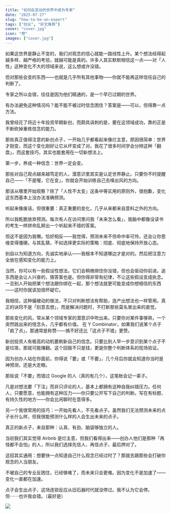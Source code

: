 ```yaml
---
title: "如何在变动的世界中成为专家"
date: "2025-07-27"
slug: "how-to-be-an-expert"
tags: ["创业", "好文推荐"]
cover: "cover.jpg"
icon: "😎"
images: ["cover.jpg"]
---
```

如果这世界是静止不变的，我们对观念的信心就能一路线性上升。某个想法经得起越多样、越严格的考验，就越可能是真的。许多人其实默默相信这一点——对「人性」这种变化不大的领域来说，这么想或许没错。



但对那些会变的东西——也就是几乎所有其他事物——你就不能再这样信任自己的判断了。



专家之所以会错，往往是因为他们精通的，是一个早已过期的世界。



有办法避免这种情况吗？能不能不被过时信念困住？答案是——可以，但得靠一点方法。



我曾经花了将近十年投资早期新创，而颇具讽刺的是，要在这领域成功，靠的正是不断砍掉重练信念的能力。



那些真正值得注意的新创点子，一开始几乎都看起来像烂主意，原因很简单：世界才刚变，而这个变化刚好让它从坏变成了对。我花了很多时间学会分辨这种「翻盘」，而这套技巧，其实也能套用在一切新想法上。



第一步，养成一种信念：世界一定会变。



那些对自己观点越来越笃定的人，潜意识里其实是认定世界静止。只要你不时提醒自己——「不是喔，它在变」，你就会开始训练自己去嗅出风的方向。



那该从哪里开始观察？除了「人性不太变」这条中等实用的原则外，很抱歉，变化这东西基本上没办法准确预测。



听起来像废话，但很重要：真正重要的变化，几乎从来都来自意料之外的方向。



所以我乾脆放弃预测。每次有人在访问里问我「未来怎么看」，我脑中都像没读书的考生一样拼命乱掰出一个听起来不错的答案。



但这不是因为我懒。恰好相反——我觉得，预测未来不但命中率可怜，还会让你思维变得僵硬。与其乱猜，不如选择更实际的策略：彻底、彻底地保持开放心态。



别自以为知道方向，先诚实地承认——我根本不知道哪边才是对的。然后把注意力全放在感知变化的能力上。



当然，你可以有一些假设性想法。它们会稍微绑住你没错，但也会驱动你前进。追东西是会让人兴奋的，猜答案也是。但你得非常有纪律，不让这些假设变成执念。
一旦别人开始把某个想法跟你绑在一起，那个想法就更可能变成你想相信的东西——这时你就该加倍怀疑它。



我相信，这种偏被动的做法，不只对判断想法有帮助，连产出想法也一样管用。真正的诀窍不是「刻意去想」，而是解决问题时，不打断那些莫名冒出来的直觉。



那些变化的风，常从某个领域专家的潜意识中吹出来。只要你对某件事够熟，一个突然跳出来的怪念头，几乎都有价值。
在 Y Combinator，如果我们说某个点子「疯了点」，那通常是称赞——搞不好还比「这点子不错」更赞。



新创投资人有极高的动机要刷新自己的信念。只要比别人早一步意识到某个点子不是垃圾，那就可能赚翻。这个回报不只是钱，更是你整个判断体系的现场验证。



因为创办人站在你面前，你得说「要」或「不要」，几个月后你就会知道你当时是神预测，还是大走眼。



那些说「不要」而错过 Google 的人（真的有几个），这笔帐会记一辈子。



凡是对想法要「下注」而非只评论的人，基本上都拥有这种自我纠错压力。任何人，只要愿意，也能拥有这种压力——你只要公开写下自己的判断。写在有标题、有持久性的地方——你会比闲聊时在意得多。



另一个我很常用的技巧：一开始先看人，不先看点子。虽然我们无法预测未来的点子长什么样，但我很能预测什么样的人会生出未来的点子。



真正的新点子，来自那种：认真、有劲、脑袋够独立的人。



当初我们其实觉得 Airbnb 是烂主意，但我们看得出来——创办人他们是那种「再怪都不会怕」的人，所以我们选择先信人、再信点子，最后押对了。



这招其实通用：想要快一点知道自己什么观念已经过时了？那就去跟那些会打破你观念的人当朋友。



不被自己的专业反困住，已经够难了，而未来只会更难。因为变化不是加速了——变化一直都在加速。



点子会生出点子，这场连锁反应从旧石器时代就没停过。我不认为它会停。
但⋯⋯也许我会错。（最好是）




![](https://prod-files-secure.s3.us-west-2.amazonaws.com/112d0858-5090-4d34-a606-b75eb8d65fd2/46476355-9cf3-4e99-9b7a-3531bc426380/1000202064.png?X-Amz-Algorithm=AWS4-HMAC-SHA256&X-Amz-Content-Sha256=UNSIGNED-PAYLOAD&X-Amz-Credential=ASIAZI2LB466Q4RYVKUT%2F20250827%2Fus-west-2%2Fs3%2Faws4_request&X-Amz-Date=20250827T231210Z&X-Amz-Expires=3600&X-Amz-Security-Token=IQoJb3JpZ2luX2VjED8aCXVzLXdlc3QtMiJGMEQCIDmt9pdrogcHTqHrdT7cisSrZznaZ2B5LPE71wqvnwRxAiAhnuZUmYyoWea2AOd%2FljRQWe4BZt7%2BJHaimiLZr%2B1FtiqIBAiY%2F%2F%2F%2F%2F%2F%2F%2F%2F%2F8BEAAaDDYzNzQyMzE4MzgwNSIMY5A7r9R4BRD3ttc3KtwDsZHBwB8mKFkmU0QDLW6DH7J0mlzNPsW0NvubvKI5sDUAY%2FKwb4t%2FwgZ%2B0bAmMJrkl%2B%2BBEh2Jl5oyjiZpZdiHOEJF6X9gJ8fW1cIN44AvHgB%2FVt9tt4M%2F9LWZ6QSgAbcEhRJjPW6elZ%2BBpLmbiy1MhP6EhB4cALNXLolXkOXi6fgn1s5o2mWtCYGVJLvEc4h1VSGdp2nj0rDJRbR%2F9GUyJ7U40ZRS1RsPgRURG6Rj1hJGc5s%2F4wR6f6LK3X%2BhvnlLXfEXoiNwdJJ2dQ0Xu7EjQSenydA%2BRJOYcpCv3Z1c19JxuPM5CejAXf1y3O%2BBVA8vKMeHfgb7JD3nliqgsnoIKHGwmTnDP%2B0NrohGoFdPRK%2FEwD7Wo%2FNQvrxphQvMyEOnPF3wTl2kkVw7a8IKMOlgWSu21l60h3rlhzeW48wXmw5K1Z4LpnDzpHwHMfbXEw6M9CeA9yVicdYjoctiIBFophrA6tkMPDHR4yNR0O1nsOTHxFb9sxLi%2FfIpQvrZXwBU2CbWOTJjSSG%2Bt24bkEVw4nFrGIQF7MIQoSwOpFcDrJe8CtVaNSPKfjv1jHTAylE2NgFLplaTdZv%2FbaK%2FbyW5Exw2mWuL3aAJPkV%2FT6aVqir50b47s%2BJtOsxqjpUw0pC%2BxQY6pgEV8ZEXMmwcnor8h3gZGoHaWroyIJH7%2FOneb9laXrQsTrqiqSus%2F5Dbtq8Umxvh5kcW4Wt%2FstIqDkZQVyhEJiu8oob60dUelNaHDEWRXv4QJr%2F3xz7Q3QPeRgvzl735PB0YXg8148K1p3%2F7nJLyHt7napCs0tZ8W4AUffmOsCIMCLwJZ%2FpBUliRF6AJrPx2KpcFekYSpgxhIN9XtDh2GwLF9bmncnRW&X-Amz-Signature=5b580477f15db757945b8e0d91a7c4023fc8b6ec8be9ff6a6ffca473dc15d7af&X-Amz-SignedHeaders=host&x-amz-checksum-mode=ENABLED&x-id=GetObject)

